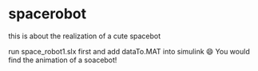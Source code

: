 # spacerobot
this is about the realization of a cute spacebot

run space_robot1.slx first and add dataTo.MAT into simulink :smile:
You would find the animation of a soacebot!
